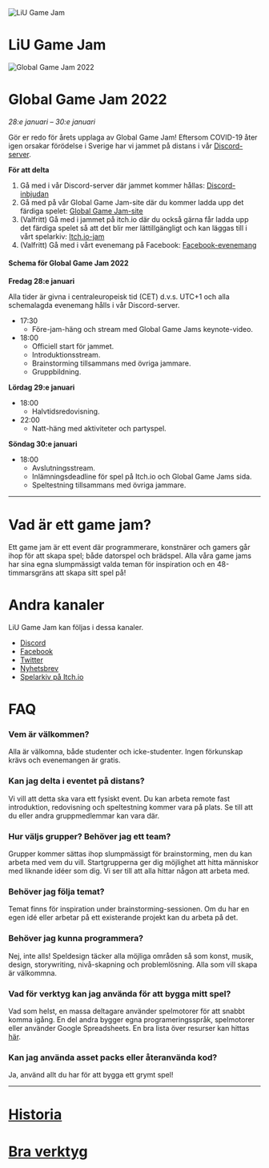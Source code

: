 <div id="gamejam-header">
  <img src="/static/img/gamejam/logo.png" alt="LiU Game Jam">
  <h1>LiU Game Jam</h1>
</div>

<img src="/static/img/gamejam/banner-ggj22.png" alt="Global Game Jam 2022" id="gamejam-banner">

# Global Game Jam 2022

_28:e januari – 30:e januari_

Gör er redo för årets upplaga av Global Game Jam!
Eftersom COVID-19 åter igen orsakar förödelse i Sverige har vi jammet på distans i vår [Discord-server](https://discord.gg/tP2kDvgQKn).

**För att delta**

1. Gå med i vår Discord-server där jammet kommer hållas: [Discord-inbjudan](https://discord.gg/eHgXYMS)
2. Gå med på vår Global Game Jam-site där du kommer ladda upp det färdiga spelet: [Global Game Jam-site](https://globalgamejam.org/2022/jam-sites/liu-game-jam)
3. (Valfritt) Gå med i jammet på itch.io där du också gärna får ladda upp det färdiga spelet så att det blir mer lättillgängligt och kan läggas till i vårt spelarkiv: [Itch.io-jam](https://itch.io/jam/global-game-jam-linkping-2022)
4. (Valfritt) Gå med i vårt evenemang på Facebook: [Facebook-evenemang](https://www.facebook.com/events/592287468735232)

<h4 class="highlight">Schema för Global Game Jam 2022</h4>

**Fredag 28:e januari**

Alla tider är givna i centraleuropeisk tid (CET) d.v.s. UTC+1 och alla schemalagda evenemang hålls i vår Discord-server.

- 17:30
    - Före-jam-häng och stream med Global Game Jams keynote-video.
- 18:00
    - Officiell start för jammet.
    - Introduktionsstream.
    - Brainstorming tillsammans med övriga jammare.
    - Gruppbildning.

**Lördag 29:e januari**

- 18:00
    - Halvtidsredovisning.
- 22:00
    - Natt-häng med aktiviteter och partyspel.

**Söndag 30:e januari**

- 18:00
    - Avslutningsstream.
    - Inlämningsdeadline för spel på Itch.io och Global Game Jams sida.
    - Speltestning tillsammans med övriga jammare.

---

# Vad är ett game jam?

Ett game jam är ett event där programmerare, konstnärer och gamers går ihop för
att skapa spel; både datorspel och brädspel. Alla våra game jams har sina egna
slumpmässigt valda teman för inspiration och en 48-timmarsgräns att skapa sitt
spel på!

# Andra kanaler

LiU Game Jam kan följas i dessa kanaler.

-   [Discord](https://discord.gg/eHgXYMS)
-   [Facebook](https://www.facebook.com/liugamejam/)
-   [Twitter](https://twitter.com/LiuGameJam)
-   [Nyhetsbrev](http://us12.campaign-archive2.com/home/?u=092a6fffba8f6063437a51495&id=c3863c4bf5)
-   [Spelarkiv på Itch.io](https://itch.io/c/64050/liu-game-jam)

# FAQ

### Vem är välkommen?

Alla är välkomna, både studenter och icke-studenter. Ingen förkunskap krävs och
evenemangen är gratis.

### Kan jag delta i eventet på distans?

Vi vill att detta ska vara ett fysiskt event. Du kan arbeta remote fast introduktion, redovisning och speltestning kommer vara på plats. Se till att du eller andra gruppmedlemmar kan vara där.

### Hur väljs grupper? Behöver jag ett team?

Grupper kommer sättas ihop slumpmässigt för brainstorming, men du kan arbeta
med vem du vill. Startgrupperna ger dig möjlighet att hitta människor med
liknande idéer som dig. Vi ser till att alla hittar någon att arbeta med.

### Behöver jag följa temat?

Temat finns för inspiration under brainstorming-sessionen. Om du har en egen idé eller arbetar på ett existerande projekt kan du arbeta på det.

### Behöver jag kunna programmera?

Nej, inte alls! Speldesign täcker alla möjliga områden så som konst, musik,
design, storywriting, nivå-skapning och problemlösning. Alla som vill skapa är
välkommna.

### Vad för verktyg kan jag använda för att bygga mitt spel?

Vad som helst, en massa deltagare använder spelmotorer för att snabbt komma igång. En del andra bygger egna programeringsspråk, spelmotorer eller använder Google Spreadsheets. En bra lista över resurser kan hittas [här](/gamejam/tools/se).

### Kan jag använda asset packs eller återanvända kod?

Ja, använd allt du har för att bygga ett grymt spel!

---

# [Historia](/gamejam/history/se)

# [Bra verktyg](/gamejam/tools/se)
